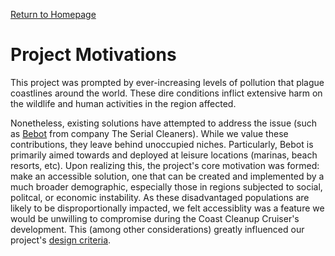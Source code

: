 <p> <a href="https://conrado-m-ucsd.github.io/SYN-100-Project/"> Return to Homepage </a> </p>

<h1> Project Motivations </h1>

<p> 
This project was prompted by ever-increasing levels of pollution that plague coastlines around the world. These dire conditions inflict extensive harm on the wildlife and human activities in the region affected. 

Nonetheless, existing solutions have attempted to address the issue (such as [Bebot](https://searial-cleaners.com/bebot/) from company The Serial Cleaners). While we value these contributions, they leave behind unoccupied niches. Particularly, Bebot is primarily aimed towards and deployed at leisure locations (marinas, beach resorts, etc). Upon realizing this, the project's core motivation was formed: make an accessible solution, one that can be created and implemented by a much broader demographic, especially those in regions subjected to social, politcal, or economic instability. As these disadvantaged populations are likely to be disproportionally impacted, we felt accessiblity was a feature we would be unwilling to compromise during the Coast Cleanup Cruiser's development. This (among other considerations) greatly influenced our project's <a href="dsgn-crit.html"> design criteria</a>. 
</p>